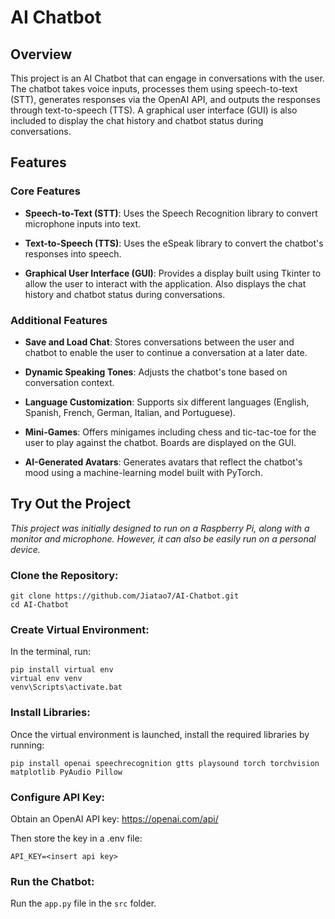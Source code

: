 # AI Chatbot

## Overview
This project is an AI Chatbot that can engage in conversations with the user. The chatbot takes voice inputs, processes them using speech-to-text (STT), generates responses via the OpenAI API, and outputs the responses through text-to-speech (TTS). A graphical user interface (GUI) is also included to display the chat history and chatbot status during conversations.

## Features
### Core Features
- **Speech-to-Text (STT)**: Uses the Speech Recognition library to convert microphone inputs into text.

- **Text-to-Speech (TTS)**: Uses the eSpeak library to convert the chatbot's responses into speech.

- **Graphical User Interface (GUI)**: Provides a display built using Tkinter to allow the user to interact with the application. Also displays the chat history and chatbot status during conversations.

### Additional Features
- **Save and Load Chat**: Stores conversations between the user and chatbot to enable the user to continue a conversation at a later date. 

- **Dynamic Speaking Tones**: Adjusts the chatbot's tone based on conversation context.

- **Language Customization**: Supports six different languages (English, Spanish, French, German, Italian, and Portuguese).

- **Mini-Games**: Offers minigames including chess and tic-tac-toe for the user to play against the chatbot. Boards are displayed on the GUI.

- **AI-Generated Avatars**: Generates avatars that reflect the chatbot's mood using a machine-learning model built with PyTorch.

## Try Out the Project
*This project was initially designed to run on a Raspberry Pi, along with a monitor and microphone. However, it can also be easily run on a personal device.*

### Clone the Repository:
```
git clone https://github.com/Jiatao7/AI-Chatbot.git
cd AI-Chatbot
```

### Create Virtual Environment:
In the terminal, run:
~~~ 
pip install virtual env
virtual env venv
venv\Scripts\activate.bat
~~~

### Install Libraries:
Once the virtual environment is launched, install the required libraries by running:
~~~ 
pip install openai speechrecognition gtts playsound torch torchvision matplotlib PyAudio Pillow
~~~

### Configure API Key:
Obtain an OpenAI API key: https://openai.com/api/

Then store the key in a .env file:
~~~
API_KEY=<insert api key>
~~~

### Run the Chatbot:
Run the ```app.py``` file in the ```src``` folder.
